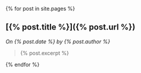 ---
---

{% for post in site.pages %}
## [{% post.title %}]({% post.url %})
_On {% post.date %} by {% post.author %}_
> {% post.excerpt %}


{% endfor %}